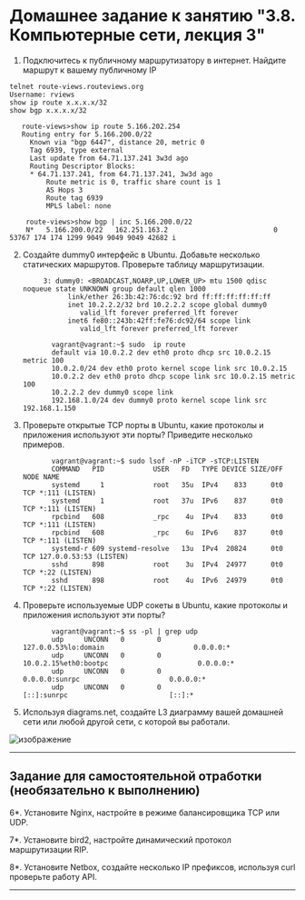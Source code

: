 # Домашнее задание к занятию "3.8. Компьютерные сети, лекция 3"

1. Подключитесь к публичному маршрутизатору в интернет. Найдите маршрут к вашему публичному IP
```
telnet route-views.routeviews.org
Username: rviews
show ip route x.x.x.x/32
show bgp x.x.x.x/32
```
       route-views>show ip route 5.166.202.254
       Routing entry for 5.166.200.0/22
         Known via "bgp 6447", distance 20, metric 0
         Tag 6939, type external
         Last update from 64.71.137.241 3w3d ago
         Routing Descriptor Blocks:
         * 64.71.137.241, from 64.71.137.241, 3w3d ago
             Route metric is 0, traffic share count is 1
             AS Hops 3
             Route tag 6939
             MPLS label: none
      
        route-views>show bgp | inc 5.166.200.0/22
        N*   5.166.200.0/22   162.251.163.2                          0 53767 174 174 1299 9049 9049 9049 42682 i

2. Создайте dummy0 интерфейс в Ubuntu. Добавьте несколько статических маршрутов. Проверьте таблицу маршрутизации.
            
            3: dummy0: <BROADCAST,NOARP,UP,LOWER_UP> mtu 1500 qdisc noqueue state UNKNOWN group default qlen 1000
                  link/ether 26:3b:42:76:dc:92 brd ff:ff:ff:ff:ff:ff
                  inet 10.2.2.2/32 brd 10.2.2.2 scope global dummy0
                     valid_lft forever preferred_lft forever
                  inet6 fe80::243b:42ff:fe76:dc92/64 scope link
                     valid_lft forever preferred_lft forever
             
              vagrant@vagrant:~$ sudo  ip route
              default via 10.0.2.2 dev eth0 proto dhcp src 10.0.2.15 metric 100
              10.0.2.0/24 dev eth0 proto kernel scope link src 10.0.2.15
              10.0.2.2 dev eth0 proto dhcp scope link src 10.0.2.15 metric 100
              10.2.2.2 dev dummy0 scope link
              192.168.1.0/24 dev dummy0 proto kernel scope link src 192.168.1.150
                     

3. Проверьте открытые TCP порты в Ubuntu, какие протоколы и приложения используют эти порты? Приведите несколько примеров.

              vagrant@vagrant:~$ sudo lsof -nP -iTCP -sTCP:LISTEN
              COMMAND   PID            USER   FD   TYPE DEVICE SIZE/OFF NODE NAME
              systemd     1            root   35u  IPv4    833      0t0  TCP *:111 (LISTEN)
              systemd     1            root   37u  IPv6    837      0t0  TCP *:111 (LISTEN)
              rpcbind   608            _rpc    4u  IPv4    833      0t0  TCP *:111 (LISTEN)
              rpcbind   608            _rpc    6u  IPv6    837      0t0  TCP *:111 (LISTEN)
              systemd-r 609 systemd-resolve   13u  IPv4  20824      0t0  TCP 127.0.0.53:53 (LISTEN)
              sshd      898            root    3u  IPv4  24977      0t0  TCP *:22 (LISTEN)
              sshd      898            root    4u  IPv6  24979      0t0  TCP *:22 (LISTEN)

4. Проверьте используемые UDP сокеты в Ubuntu, какие протоколы и приложения используют эти порты?

              vagrant@vagrant:~$ ss -pl | grep udp
              udp     UNCONN   0        0                                       127.0.0.53%lo:domain                      0.0.0.0:*
              udp     UNCONN   0        0                                      10.0.2.15%eth0:bootpc                      0.0.0.0:*
              udp     UNCONN   0        0                                             0.0.0.0:sunrpc                      0.0.0.0:*
              udp     UNCONN   0        0                                                [::]:sunrpc                         [::]:*

5. Используя diagrams.net, создайте L3 диаграмму вашей домашней сети или любой другой сети, с которой вы работали. 

 ![изображение](https://user-images.githubusercontent.com/91043924/149023201-8ce6dcc5-f3b3-48e1-87e2-10414223ac61.png)


 ---
## Задание для самостоятельной отработки (необязательно к выполнению)

6*. Установите Nginx, настройте в режиме балансировщика TCP или UDP.

7*. Установите bird2, настройте динамический протокол маршрутизации RIP.

8*. Установите Netbox, создайте несколько IP префиксов, используя curl проверьте работу API.



---

